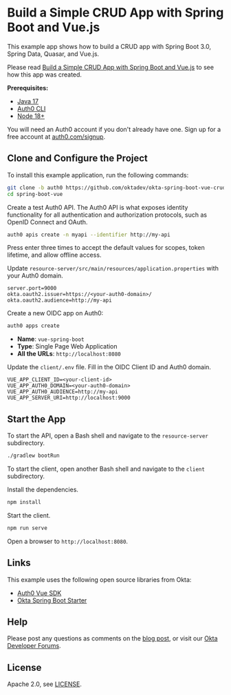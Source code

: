 # Build a Simple CRUD App with Spring Boot and Vue.js

This example app shows how to build a CRUD app with Spring Boot 3.0, Spring Data, Quasar, and Vue.js.

Please read [Build a Simple CRUD App with Spring Boot and Vue.js](https://developer.okta.com/blog/2022/08/19/build-crud-spring-and-vue) to see how this app was created.

**Prerequisites:**

- [Java 17](https://adoptium.net/)
- [Auth0 CLI](https://github.com/auth0/auth0-cli#-installation)
- [Node 18+](https://nodejs.org)

You will need an Auth0 account if you don't already have one. Sign up for a free account at [auth0.com/signup](https://auth0.com/signup).

## Clone and Configure the Project

To install this example application, run the following commands:

```bash
git clone -b auth0 https://github.com/oktadev/okta-spring-boot-vue-crud-example.git spring-boot-vue
cd spring-boot-vue
```

Create a test Auth0 API. The Auth0 API is what exposes identity functionality for all authentication and authorization protocols, such as OpenID Connect and OAuth.

```bash
auth0 apis create -n myapi --identifier http://my-api
```

Press enter three times to accept the default values for scopes, token lifetime, and allow offline access.

Update `resource-server/src/main/resources/application.properties` with your Auth0 domain.

```properties
server.port=9000
okta.oauth2.issuer=https://<your-auth0-domain>/
okta.oauth2.audience=http://my-api
```

Create a new OIDC app on Auth0:

```bash
auth0 apps create
```

- **Name**: `vue-spring-boot`
- **Type**: Single Page Web Application
- **All the URLs**: `http://localhost:8080`

Update the `client/.env` file. Fill in the OIDC Client ID and Auth0 domain.

```env
VUE_APP_CLIENT_ID=<your-client-id>
VUE_APP_AUTH0_DOMAIN=<your-auth0-domain>
VUE_APP_AUTH0_AUDIENCE=http://my-api
VUE_APP_SERVER_URI=http://localhost:9000
```

## Start the App

To start the API, open a Bash shell and navigate to the `resource-server` subdirectory.

```bash
./gradlew bootRun
```

To start the client, open another Bash shell and navigate to the `client` subdirectory.

Install the dependencies.

```bash
npm install
```

Start the client.

```bash
npm run serve
```

Open a browser to `http://localhost:8080`.

## Links

This example uses the following open source libraries from Okta:

* [Auth0 Vue SDK](https://github.com/auth0/auth0-vue)
* [Okta Spring Boot Starter](https://github.com/okta/okta-spring-boot)

## Help

Please post any questions as comments on the [blog post](https://developer.okta.com/blog/2022/08/19/build-crud-spring-and-vue), or visit our [Okta Developer Forums](https://devforum.okta.com/). 

## License

Apache 2.0, see [LICENSE](LICENSE).
